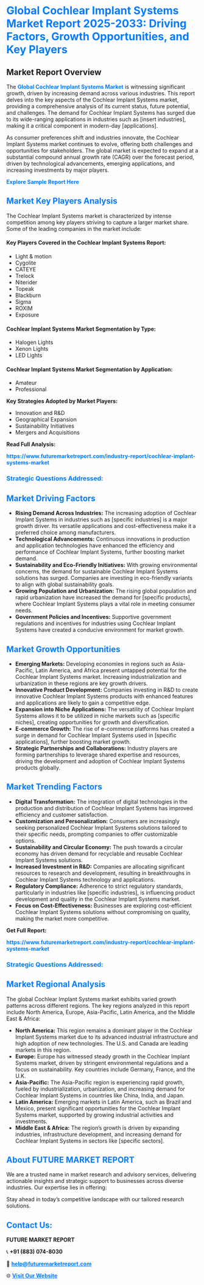 <h1 style="color: #007BFF;">Global Cochlear Implant Systems Market Report 2025-2033: Driving Factors, Growth Opportunities, and Key Players</h1>

<section id="overview">
<h2>Market Report Overview</h2>
<p>The <a href="https://www.futuremarketreport.com/industry-report/cochlear-implant-systems-market" style="color: #007BFF; text-decoration: none;"><strong>Global Cochlear Implant Systems Market</strong></a> is witnessing significant growth, driven by increasing demand across various industries. This report delves into the key aspects of the Cochlear Implant Systems market, providing a comprehensive analysis of its current status, future potential, and challenges. The demand for Cochlear Implant Systems has surged due to its wide-ranging applications in industries such as [insert industries], making it a critical component in modern-day [applications].</p>
<p>As consumer preferences shift and industries innovate, the Cochlear Implant Systems market continues to evolve, offering both challenges and opportunities for stakeholders. The global market is expected to expand at a substantial compound annual growth rate (CAGR) over the forecast period, driven by technological advancements, emerging applications, and increasing investments by major players.</p>
</section>

<section id="overview">
<p><a href="https://www.futuremarketreport.com/request-sample/reportId=32996" style="color: #007BFF; text-decoration: none;"><strong>Explore Sample Report Here</strong></a></p>
</section>

<section id="key-players">
<h2 style="color: #007BFF;">Market Key Players Analysis</h2>
<p>The Cochlear Implant Systems market is characterized by intense competition among key players striving to capture a larger market share. Some of the leading companies in the market include:</p>
<h4>Key Players Covered in the Cochlear Implant Systems Report:</h4>
<ul><li>Light &amp; motion</li><li>Cygolite</li><li>CATEYE</li><li>Trelock</li><li>Niterider</li><li>Topeak</li><li>Blackburn</li><li>Sigma</li><li>ROXIM</li><li>Exposure</li></ul>
<h4>Cochlear Implant Systems Market Segmentation by Type:</h4>
<ul><li>Halogen Lights</li><li>Xenon Lights</li><li>LED Lights</li></ul>

<h4>Cochlear Implant Systems Market Segmentation by Application:</h4>
<ul><li>Amateur</li><li>Professional</li></ul>
<p><strong>Key Strategies Adopted by Market Players:</strong></p>
<ul>
<li>Innovation and R&D</li>
<li>Geographical Expansion</li>
<li>Sustainability Initiatives</li>
<li>Mergers and Acquisitions</li>
</ul>
</section>

<section>
<p><strong>Read Full Analysis: </strong></p><a href="https://www.futuremarketreport.com/industry-report/cochlear-implant-systems-market" style="color: #007BFF; text-decoration: none;"><strong>https://www.futuremarketreport.com/industry-report/cochlear-implant-systems-market</strong></a>
<h3 style="color: #007BFF;">Strategic Questions Addressed:</h3>
</section>

<section id="driving-factors">
<h2 style="color: #007BFF;">Market Driving Factors</h2>
<ul>
<li><strong>Rising Demand Across Industries:</strong> The increasing adoption of Cochlear Implant Systems in industries such as [specific industries] is a major growth driver. Its versatile applications and cost-effectiveness make it a preferred choice among manufacturers.</li>
<li><strong>Technological Advancements:</strong> Continuous innovations in production and application technologies have enhanced the efficiency and performance of Cochlear Implant Systems, further boosting market demand.</li>
<li><strong>Sustainability and Eco-Friendly Initiatives:</strong> With growing environmental concerns, the demand for sustainable Cochlear Implant Systems solutions has surged. Companies are investing in eco-friendly variants to align with global sustainability goals.</li>
<li><strong>Growing Population and Urbanization:</strong> The rising global population and rapid urbanization have increased the demand for [specific products], where Cochlear Implant Systems plays a vital role in meeting consumer needs.</li>
<li><strong>Government Policies and Incentives:</strong> Supportive government regulations and incentives for industries using Cochlear Implant Systems have created a conducive environment for market growth.</li>
</ul>
</section>

<section id="growth-opportunities">
<h2 style="color: #007BFF;">Market Growth Opportunities</h2>
<ul>
<li><strong>Emerging Markets:</strong> Developing economies in regions such as Asia-Pacific, Latin America, and Africa present untapped potential for the Cochlear Implant Systems market. Increasing industrialization and urbanization in these regions are key growth drivers.</li>
<li><strong>Innovative Product Development:</strong> Companies investing in R&D to create innovative Cochlear Implant Systems products with enhanced features and applications are likely to gain a competitive edge.</li>
<li><strong>Expansion into Niche Applications:</strong> The versatility of Cochlear Implant Systems allows it to be utilized in niche markets such as [specific niches], creating opportunities for growth and diversification.</li>
<li><strong>E-commerce Growth:</strong> The rise of e-commerce platforms has created a surge in demand for Cochlear Implant Systems used in [specific applications], further boosting market growth.</li>
<li><strong>Strategic Partnerships and Collaborations:</strong> Industry players are forming partnerships to leverage shared expertise and resources, driving the development and adoption of Cochlear Implant Systems products globally.</li>
</ul>
</section>

<section id="trending-factors">
<h2 style="color: #007BFF;">Market Trending Factors</h2>
<ul>
<li><strong>Digital Transformation:</strong> The integration of digital technologies in the production and distribution of Cochlear Implant Systems has improved efficiency and customer satisfaction.</li>
<li><strong>Customization and Personalization:</strong> Consumers are increasingly seeking personalized Cochlear Implant Systems solutions tailored to their specific needs, prompting companies to offer customizable options.</li>
<li><strong>Sustainability and Circular Economy:</strong> The push towards a circular economy has driven demand for recyclable and reusable Cochlear Implant Systems solutions.</li>
<li><strong>Increased Investment in R&D:</strong> Companies are allocating significant resources to research and development, resulting in breakthroughs in Cochlear Implant Systems technology and applications.</li>
<li><strong>Regulatory Compliance:</strong> Adherence to strict regulatory standards, particularly in industries like [specific industries], is influencing product development and quality in the Cochlear Implant Systems market.</li>
<li><strong>Focus on Cost-Effectiveness:</strong> Businesses are exploring cost-efficient Cochlear Implant Systems solutions without compromising on quality, making the market more competitive.</li>
</ul>
</section>

<section>
<p><strong>Get Full Report: </strong></p><a href="https://www.futuremarketreport.com/industry-report/cochlear-implant-systems-market" style="color: #007BFF; text-decoration: none;"><strong>https://www.futuremarketreport.com/industry-report/cochlear-implant-systems-market</strong></a>
<h3 style="color: #007BFF;">Strategic Questions Addressed:</h3>
</section>


<section id="regional-analysis">
<h2 style="color: #007BFF;">Market Regional Analysis</h2>
<p>The global Cochlear Implant Systems market exhibits varied growth patterns across different regions. The key regions analyzed in this report include North America, Europe, Asia-Pacific, Latin America, and the Middle East & Africa:</p>
<ul>
<li><strong>North America:</strong> This region remains a dominant player in the Cochlear Implant Systems market due to its advanced industrial infrastructure and high adoption of new technologies. The U.S. and Canada are leading markets in this region.</li>
<li><strong>Europe:</strong> Europe has witnessed steady growth in the Cochlear Implant Systems market, driven by stringent environmental regulations and a focus on sustainability. Key countries include Germany, France, and the U.K.</li>
<li><strong>Asia-Pacific:</strong> The Asia-Pacific region is experiencing rapid growth, fueled by industrialization, urbanization, and increasing demand for Cochlear Implant Systems in countries like China, India, and Japan.</li>
<li><strong>Latin America:</strong> Emerging markets in Latin America, such as Brazil and Mexico, present significant opportunities for the Cochlear Implant Systems market, supported by growing industrial activities and investments.</li>
<li><strong>Middle East & Africa:</strong> The region’s growth is driven by expanding industries, infrastructure development, and increasing demand for Cochlear Implant Systems in sectors like [specific sectors].</li>
</ul>
</section>

<footer>
<h2 style="color: #007BFF;">About FUTURE MARKET REPORT</h2>
<p>We are a trusted name in market research and advisory services, delivering actionable insights and strategic support to businesses across diverse industries. Our expertise lies in offering:</p>

<p>Stay ahead in today’s competitive landscape with our tailored research solutions.</p>

<h2 style="color: #007BFF;">Contact Us:</h2>
<p><strong>FUTURE MARKET REPORT</strong></p>
<p>📞 <strong>+91 (883) 074-8030</strong></p>
<p>📧 <strong><a href="mailto:help@futuremarketreport.com" style="color: #007BFF;">help@futuremarketreport.com</a></strong></p>
<p>🌐 <strong><a href="https://www.futuremarketreport.com/" style="color: #007BFF;">Visit Our Website</a></strong></p>
</footer>